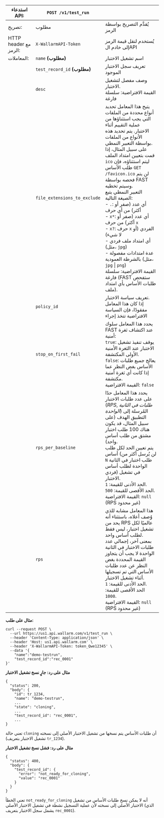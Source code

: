 [doc-inactivity-timeout]: internals.md#test-run

| استدعاء API: | `POST /v1/test_run` |      |
| ------------ | ------------------- | ---- |
| تصريح: | مطلوب | يُقدَّم التصريح بواسطة الرمز |
| HTTP header مع الرمز: | `X-WallarmAPI-Token` | يُستخدم لنقل قيمة الرمز إلى خادم الAPI |
| المعاملات: | `name` **(مطلوب)** | اسم تشغيل الاختبار |
| | `test_record_id` **(مطلوب)** | تعريف سجل الاختبار الموجود |
|  | `desc` | وصف مفصل لتشغيل الاختبار.<br>القيمة الافتراضية: سلسلة فارغة |
|  | `file_extensions_to_exclude` | يتيح هذا المعامل تحديد أنواع محددة من الملفات التي يجب استثناؤها من عملية التقييم أثناء الاختبار. يتم تحديد هذه الأنواع من الملفات بواسطة التعبير النمطي.<br>على سبيل المثال، إذا قمت بتعيين امتداد الملف `ico` ليتم استثناؤه، فإن طلب الأساس `GET /favicon.ico` لن يتم فحصه بواسطة FAST وسيتم تخطيه.<br>التعبير النمطي يتبع الصيغة التالية:<br>- `.`: أي عدد (صفر أو أكثر) من أي حرف<br>- `x*`: أي عدد (صفر أو أكثر) من حرف `x`<br>- `x?`: حرف `x` الفردي (أو لا شيء)<br>- أي امتداد ملف فردي (مثل، `jpg`)<br>- عدة امتدادات مفصولة بالشرطة العمودية (مثل، `jpg` &#124; `png`)<br>القيمة الافتراضية: سلسلة فارغة (FAST ستفحص طلبات الأساس بأي امتداد ملف). | 
|  | `policy_id` | تعريف سياسة الاختبار.<br>إذا كان هذا المعامل مفقودًا، فإن السياسة الافتراضية تتخذ إجراء |
|  | `stop_on_first_fail` | يحدد هذا المعامل سلوك FAST عند اكتشاف ثغرة أمنية:<br>`true`: يوقف تنفيذ تشغيل الاختبار عند الثغرة الأمنية الأولى المكتشفة.<br>`false`: يعالج جميع طلبات الأساس بغض النظر عما إذا كانت أي ثغرة أمنية مكتشفة.<br>القيمة الافتراضية: `false` |
|  | `rps_per_baseline` | يحدد هذا المعامل حدًا على عدد طلبات الاختبار (*RPS*, *طلبات في الثانية الواحدة*) المُرسلة إلى التطبيق الهدف (على سبيل المثال، قد يكون هناك 100 طلب اختبار مشتق من طلب أساس واحد).<br>يتم تعيين الحد لكل طلب أساس (لن يُرسل أكثر من `N` طلب اختبار في الثانية الواحدة لطلب أساس فردي) في تشغيل الاختبار.<br>الحد الأدنى للقيمة: `1`.<br>الحد الأقصى للقيمة: `500`.<br>القيمة الافتراضية: `null` (RPS غير محدود) |
|  | `rps` | هذا المعامل مشابه للذي وُصف أعلاه، باستثناء أنه يحد من RPS عالميًا لكل تشغيل اختبار، ليس فقط لطلب أساس واحد.<br>بمعنى آخر، إجمالي عدد طلبات الاختبار في الثانية الواحدة لا يجب أن يتجاوز القيمة المحددة بغض النظر عن عدد طلبات الأساس التي تم تسجيلها أثناء تشغيل الاختبار.<br>الحد الأدنى للقيمة: `1`.<br>الحد الأقصى للقيمة: `1000`.<br>القيمة الافتراضية: `null` (RPS غير محدود) |

**مثال على طلب:**

```
curl --request POST \
  --url https://us1.api.wallarm.com/v1/test_run \
  --header 'Content-Type: application/json' \
  --header 'Host: us1.api.wallarm.com' \
  --header 'X-WallarmAPI-Token: token_Qwe12345' \
  --data '{
    "name":"demo-testrun",
    "test_record_id":"rec_0001"
}'
```

**مثال على رد: جارٍ نسخ تشغيل الاختبار**

```
{
  "status": 200,
  "body": {
    "id": tr_1234,
    "name": "demo-testrun",
    ...
    "state": "cloning",
    ...
    "test_record_id": "rec_0001",
    ...
}
```

تعني حالة `cloning` أن طلبات الأساس يتم نسخها من تشغيل الاختبار الأصلي إلى نسخته (تشغيل الاختبار بتعريف `tr_1234`).

**مثال على رد: فشل نسخ تشغيل الاختبار**

```
{
  "status": 400,
  "body": {
    "test_record_id": {
      "error": "not_ready_for_cloning",
      "value": "rec_0001"
    }
  }
}
```

تعني الخطأ `not_ready_for_cloning` أنه لا يمكن نسخ طلبات الأساس من تشغيل الاختبار الأصلي إلى نسخته لأن عملية التسجيل نشطة في تشغيل الاختبار الأصلي (الذي يشمل سجل الاختبار بتعريف `rec_0001`).